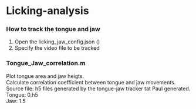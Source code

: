 # Licking-analysis
 ### How to track the tongue and jaw
 1. Open the licking_jaw_config.json ()
 1. Specify the video file to be tracked 
 
 
 
 
 
 
 
 ### Tongue_Jaw_correlation.m  
  Plot tongue area and jaw heigts.  
  Calculate correlation coefficient between tongue and jaw movements.  
  Source file: h5 files generated by the tongue-jaw tracker tat Paul generated.  
  Tongue: 0.h5   
  Jaw: 1.5  

